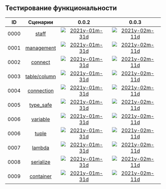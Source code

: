 
Тестирование функциональности
-----------------------------

[X1]: ../images/failed.png     "2021y-01m-31d"
[V1]: ../images/success.png    "2021y-01m-31d"
[E1]: ../images/nodata.png     "2021y-01m-31d"
[N1]: ../images/na.png         "2021y-01m-31d"

[V2]: ../images/success.png    "2021y-02m-11d"
[V2]: ../images/success.png    "2021y-02m-09d"

| **ID** | **Сценарии**      | **0.0.2**     | **0.0.3**     |  
|:------:|:-----------------:|:-------------:|:-------------:|  
|  0000  | [staff][0]        | [![][V1]][0]  | [![][V2]][0]  |  
|  0001  | [management][1]   | [![][V1]][1]  | [![][V2]][1]  |  
|  0002  | [connect][2]      | [![][V1]][2]  | [![][V2]][2]  |  
|  0003  | [table/column][3] | [![][V1]][3]  | [![][V2]][3]  |  
|  0004  | [connection][4]   | [![][V1]][4]  | [![][V2]][4]  |  
|  0005  | [type_safe][5]    | [![][V1]][5]  | [![][V2]][5]  |  
|  0006  | [variable][6]     | [![][V1]][6]  | [![][V2]][6]  |  
|  0006  | [tuple][7]        | [![][V1]][7]  | [![][V2]][7]  |  
|  0007  | [lambda][8]       | [![][V1]][8]  | [![][V2]][8]  |  
|  0008  | [serialize][9]    | [![][V1]][9]  | [![][V2]][9]  |  
|  0009  | [container][10]   | [![][v1]][10] | [![][v2]][10] |  


[0]:  test/000-auto.md/#staff          "тестирование staff"  
[1]:  test/000-auto.md/#management     "тестирование глобальных функций управления базой данных"  
[2]:  test/000-auto.md/#connect        "тестирование db::connect, и конструкторов db::connection"  
[3]:  test/000-auto.md/#tablecolumn    "тестирование db::connection - управление таблицами/столбцами"  
[4]:  test/000-auto.md/#connection     "тестирование db::connection - методы класса"  
[5]:  test/000-auto.md/#type_safe      "тестирование db::request - типо-безопасность"  
[6]:  test/000-auto.md/#variable       "тестирование db::request - работа с одиночной переменной"  
[7]:  test/000-auto.md/#tuple          "тестирование db::request - работа с std::tuple"  
[8]:  test/000-auto.md/#lambda         "тестирование db::request - работа с лябдами"  
[9]:  test/000-auto.md/#serialize      "тестирование db::request - работа с пользовательскими типами"  
[10]: test/000-auto.md/#container      "тестирование db::request - работа с контейнерами"  


